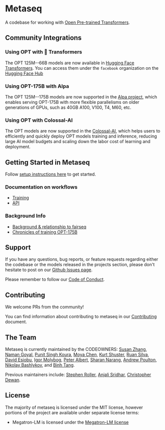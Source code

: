 
# Metaseq
A codebase for working with [Open Pre-trained Transformers](projects/OPT).


## Community Integrations

### Using OPT with 🤗 Transformers

The OPT 125M--66B models are now available in [Hugging Face Transformers](https://github.com/huggingface/transformers/releases/tag/v4.19.0). You can access them under the `facebook` organization on the [Hugging Face Hub](https://huggingface.co/facebook)

### Using OPT-175B with Alpa

The OPT 125M--175B models are now supported in the [Alpa project](https://alpa-projects.github.io/tutorials/opt_serving.html), which 
enables serving OPT-175B with more flexible parallelisms on older generations of GPUs, such as 40GB A100, V100, T4, M60, etc.

### Using OPT with Colossal-AI

The OPT models are now supported in the [Colossal-AI](https://github.com/hpcaitech/ColossalAI#OPT), which helps users to efficiently and quickly deploy OPT models training and inference, reducing large AI model budgets and scaling down the labor cost of learning and deployment.

## Getting Started in Metaseq
Follow [setup instructions here](docs/setup.md) to get started.

### Documentation on workflows
* [Training](docs/training.md)
* [API](docs/api.md)

### Background Info
* [Background & relationship to fairseq](docs/history.md)
* [Chronicles of training OPT-175B](projects/OPT/chronicles/README.md)

## Support
If you have any questions, bug reports, or feature requests regarding either the codebase or the models released in the projects section, please don't hesitate to post on our [Github Issues page](https://github.com/facebookresearch/metaseq/issues).

Please remember to follow our [Code of Conduct](CODE_OF_CONDUCT.md).

## Contributing
We welcome PRs from the community!

You can find information about contributing to metaseq in our [Contributing](docs/CONTRIBUTING.md) document.

## The Team
Metaseq is currently maintained by the CODEOWNERS: [Susan Zhang](https://github.com/suchenzang), [Naman Goyal](https://github.com/ngoyal2707), [Punit Singh Koura](https://github.com/punitkoura), [Moya Chen](https://github.com/moyapchen), [Kurt Shuster](https://github.com/klshuster), [Ruan Silva](https://github.com/ruanslv), [David Esiobu](https://github.com/davides), [Igor Molybog](https://github.com/igormolybogFB), [Peter Albert](https://github.com/Xirider), [Sharan Narang](https://github.com/sharannarang), [Andrew Poulton](https://github.com/andrewPoulton), [Nikolay Bashlykov](https://github.com/bashnick), and [Binh Tang](https://github.com/tangbinh).

Previous maintainers include:
[Stephen Roller](https://github.com/stephenroller), [Anjali Sridhar](https://github.com/anj-s), [Christopher Dewan](https://github.com/m3rlin45).


## License

The majority of metaseq is licensed under the MIT license, however portions of the project are available under separate license terms: 
* Megatron-LM is licensed under the [Megatron-LM license](https://github.com/NVIDIA/Megatron-LM/blob/main/LICENSE)

